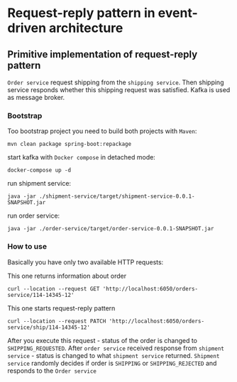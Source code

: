 # Request-reply pattern in event-driven architecture

## Primitive implementation of request-reply pattern
`Order service` request shipping from the `shipping service`. Then shipping service responds whether this shipping request was satisfied.
Kafka is used as message broker.

### Bootstrap
Too bootstrap project you need to build both projects with `Maven`: 
   
    mvn clean package spring-boot:repackage

start kafka with `Docker compose` in detached mode:

    docker-compose up -d

run shipment service:

    java -jar ./shipment-service/target/shipment-service-0.0.1-SNAPSHOT.jar 

run order service:

    java -jar ./order-service/target/order-service-0.0.1-SNAPSHOT.jar


### How to use
Basically you have only two available HTTP requests:

This one returns information about order

    curl --location --request GET 'http://localhost:6050/orders-service/114-14345-12'

This one starts request-reply pattern

    curl --location --request PATCH 'http://localhost:6050/orders-service/ship/114-14345-12'

After you execute this request - status of the order is changed to `SHIPPING_REQUESTED`. After `order service` received response
from `shipment service` - status is changed to what `shipment service` returned.
`Shipment service` randomly decides if order is `SHIPPING` or `SHIPPING_REJECTED` and responds to the `Order service`

